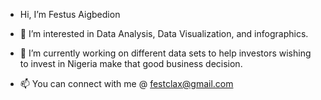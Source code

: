 - Hi, I’m Festus Aigbedion
- 👀 I’m interested in Data Analysis, Data Visualization, and infographics.
- 🌱 I’m currently working on different data sets to help investors wishing to invest in Nigeria make that good business decision.
  
- 📫 You can connect with me @ festclax@gmail.com

<!---
festclax/festclax is a ✨ special ✨ repository because its `README.md` (this file) appears on your GitHub profile.
You can click the Preview link to take a look at your changes.
--->
